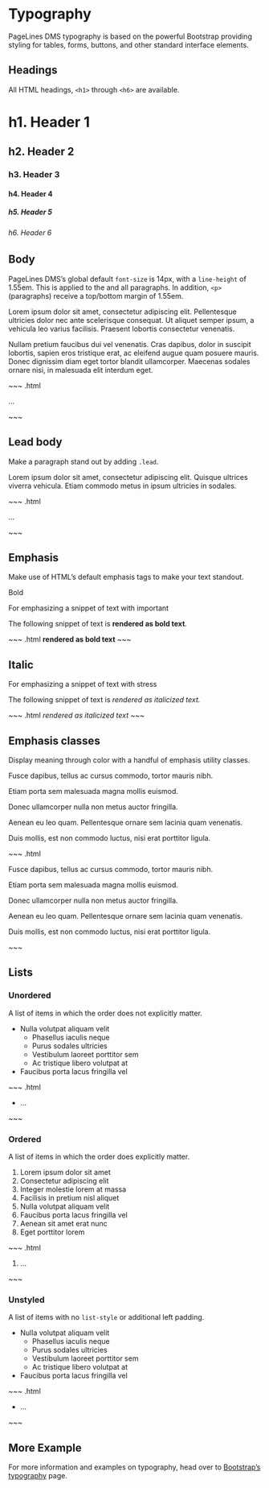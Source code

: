 # Typography #

PageLines DMS typography is based on the powerful Bootstrap providing styling for tables, forms, buttons, and other standard interface elements.

## Headings ##

All HTML headings, `<h1>` through `<h6>` are available.

<div class="docs-example">
	<h1>h1. Header 1</h1>
	<h2>h2. Header 2</h2>
	<h3>h3. Header 3</h3>
	<h4>h4. Header 4</h4>
	<h5>h5. Header 5</h5>
	<h6>h6. Header 6</h6>
</div>

## Body ##

PageLines DMS’s global default `font-size` is 14px, with a `line-height` of 1.55em. This is applied to the <body> and all paragraphs. In addition, `<p>` (paragraphs) receive a top/bottom margin of 1.55em.

<div class="docs-example">
	<p>Lorem ipsum dolor sit amet, consectetur adipiscing elit. Pellentesque ultricies dolor nec ante scelerisque consequat. Ut aliquet semper ipsum, a vehicula leo varius facilisis. Praesent lobortis consectetur venenatis.</p>
	<p></p>
	<p>Nullam pretium faucibus dui vel venenatis. Cras dapibus, dolor in suscipit lobortis, sapien eros tristique erat, ac eleifend augue quam posuere mauris. Donec dignissim diam eget tortor blandit ullamcorper. Maecenas sodales ornare nisi, in malesuada elit interdum eget.
	</p>
</div>
~~~ .html
<p>...</p>
~~~

## Lead body ##

Make a paragraph stand out by adding `.lead`.

<div class="docs-example">
	<p class="zmt lead">Lorem ipsum dolor sit amet, consectetur adipiscing elit. Quisque ultrices viverra vehicula. Etiam commodo metus in ipsum ultricies in sodales.</p>
</div>
~~~ .html
<p class="lead">...</p>
~~~

## Emphasis ##

Make use of HTML’s default emphasis tags to make your text standout.

Bold

For emphasizing a snippet of text with important

<div class="docs-example">
<p>
The following snippet of text is <strong>rendered as bold text</strong>.</p>
</div>
~~~ .html
<strong>rendered as bold text</strong>
~~~

## Italic ##

For emphasizing a snippet of text with stress

<div class="docs-example">
<p>
The following snippet of text is <em>rendered as italicized text.</em>
</p>
</div>
~~~ .html
<em>rendered as italicized text</em>
~~~

## Emphasis classes ##

Display meaning through color with a handful of emphasis utility classes.

<div class="docs-example">
	<p class="muted">Fusce dapibus, tellus ac cursus commodo, tortor mauris nibh.</p>
	<p class="text-warning">Etiam porta sem malesuada magna mollis euismod.</p>
	<p class="text-error">Donec ullamcorper nulla non metus auctor fringilla.</p>
	<p class="text-info">Aenean eu leo quam. Pellentesque ornare sem lacinia quam venenatis.</p>
	<p class="text-success">Duis mollis, est non commodo luctus, nisi erat porttitor ligula.</p>
</div>
~~~ .html
<p class="muted">Fusce dapibus, tellus ac cursus commodo, tortor mauris nibh.</p>
<p class="text-warning">Etiam porta sem malesuada magna mollis euismod.</p>
<p class="text-error">Donec ullamcorper nulla non metus auctor fringilla.</p>
<p class="text-info">Aenean eu leo quam. Pellentesque ornare sem lacinia quam venenatis.</p>
<p class="text-success">Duis mollis, est non commodo luctus, nisi erat porttitor ligula.</p>
~~~

## Lists ##

### Unordered ###

A list of items in which the order does not explicitly matter.

<div class="docs-example">
<ul>
<li>Nulla volutpat aliquam velit
<ul>
<li>Phasellus iaculis neque</li>
<li>Purus sodales ultricies</li>
<li>Vestibulum laoreet porttitor sem</li>
<li>Ac tristique libero volutpat at</li>
</ul>
</li>
<li>Faucibus porta lacus fringilla vel</li>
</ul>
</div>
~~~ .html
<ul>
  <li>...</li>
</ul>
~~~

### Ordered ###

A list of items in which the order does explicitly matter.

<div class="docs-example">
<ol>
<li>Lorem ipsum dolor sit amet</li>
<li>Consectetur adipiscing elit</li>
<li>Integer molestie lorem at massa</li>
<li>Facilisis in pretium nisl aliquet</li>
<li>Nulla volutpat aliquam velit</li>
<li>Faucibus porta lacus fringilla vel</li>
<li>Aenean sit amet erat nunc</li>
<li>Eget porttitor lorem</li>
</ol>
</div>
~~~ .html
<ol>
  <li>...</li>
</ol>
~~~

### Unstyled

A list of items with no `list-style` or additional left padding.

<div class="docs-example">
<ul class="unstyled">
<li>Nulla volutpat aliquam velit
<ul>
<li>Phasellus iaculis neque</li>
<li>Purus sodales ultricies</li>
<li>Vestibulum laoreet porttitor sem</li>
<li>Ac tristique libero volutpat at</li>
</ul>
</li>
<li>Faucibus porta lacus fringilla vel</li>
</ul>
</div>
~~~ .html
<ul class="unstyled">
  <li>...</li>
</ul>
~~~

## More Example ##

For more information and examples on typography, head over to [Bootstrap’s typography](http://twitter.github.io/bootstrap/base-css.html#typography) page.

